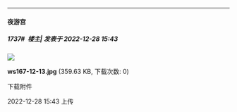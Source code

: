 

*****

####  夜游宫  
##### 1737#         楼主| 发表于 2022-12-28 15:43

<img src="https://img.saraba1st.com/forum/202212/28/154332oaudyazsq1773uvj.jpg" referrerpolicy="no-referrer">

<strong>ws167-12-13.jpg</strong> (359.63 KB, 下载次数: 0)

下载附件

2022-12-28 15:43 上传

